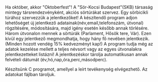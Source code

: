 Ha október, akkor "Oktoberfest"! A "Sör-Kocsi Budapest"(SKB) társaság mintegy társrendezvényként, akciós sörtúrákat szervez. Egy sörbicikli túrához szervezzük a jelentkezőket! A készítendő program adjon lehetőséget új jelentkező adatainak(név,email,telefonszám, útvonal) rögzítésére, módosítására, majd igény esetén később annak törlésére. Három útvonalon mennek a sörtúrák (Parlament, Hősök tere, Vár). Ezen kívül egy jelentkező megmondhatja, hogy hány fő nevében jelentkezik. (Minden hozott vendég 15% kedvezményt kap!) 
A program tudja még az adatok kezelése mellett a teljes névsort vagy az egyes útvonalakra jelentkezetteket listázni! A jelentkezéskor tárolja automatikusan annak felvételi dátumát (év,hó,nap,óra,perc,másodperc).

Készítsünk C programot, amellyel a leírt tevékenység elvégezhető. Az adatokat fájlban tároljuk.
